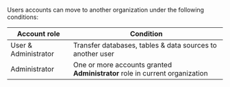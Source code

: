 Users accounts can move to another organization under the following conditions:

| Account role | Condition |
|---|---|
| User & Administrator | Transfer databases, tables & data sources to another user |
| Administrator | One or more accounts granted **Administrator** role in current organization |

